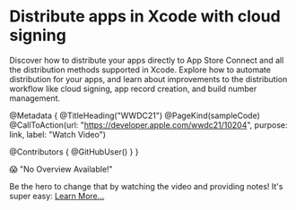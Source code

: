 # Distribute apps in Xcode with cloud signing

Discover how to distribute your apps directly to App Store Connect and all the distribution methods supported in Xcode. Explore how to automate distribution for your apps, and learn about improvements to the distribution workflow like cloud signing, app record creation, and build number management.

@Metadata {
   @TitleHeading("WWDC21")
   @PageKind(sampleCode)
   @CallToAction(url: "https://developer.apple.com/wwdc21/10204", purpose: link, label: "Watch Video")

   @Contributors {
      @GitHubUser(<replace this with your GitHub handle>)
   }
}

😱 "No Overview Available!"

Be the hero to change that by watching the video and providing notes! It's super easy:
 [Learn More…](https://wwdcnotes.github.io/WWDCNotes/documentation/wwdcnotes/contributing)

